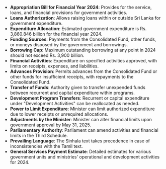 - **Appropriation Bill for Financial Year 2024**: Provides for the service, loans, and financial provisions for government activities.
- **Loans Authorization**: Allows raising loans within or outside Sri Lanka for government expenditure.
- **Expenditure Allocation**: Estimated government expenditure is Rs. 3,860.846 billion for the financial year 2024.
- **Funding Sources**: Payments from the Consolidated Fund, other funds, or moneys disposed by the government and borrowings.
- **Borrowing Cap**: Maximum outstanding borrowing at any point in 2024 should not exceed Rs. 3,900 billion.
- **Financial Activities**: Expenditure on specified activities approved, with limits on receipts, expenses, and liabilities.
- **Advances Provision**: Permits advances from the Consolidated Fund or other funds for insufficient receipts, with repayments to the Consolidated Fund.
- **Transfer of Funds**: Authority given to transfer unexpended funds between recurrent and capital expenditure within programs.
- **Development Program Transfers**: Recurrent or capital expenditure under "Development Activities" can be reallocated as needed.
- **Power to Limit Expenditure**: Minister can limit authorized expenditure due to lower receipts or unrequired allocations.
- **Adjustments by the Minister**: Minister can alter financial limits upon government approval by May 31, 2025.
- **Parliamentary Authority**: Parliament can amend activities and financial limits in the Third Schedule.
- **Prevailing Language**: The Sinhala text takes precedence in case of inconsistencies with the Tamil text.
- **General Services Payment Estimate**: Detailed estimates for various government units and ministries' operational and development activities for 2024.